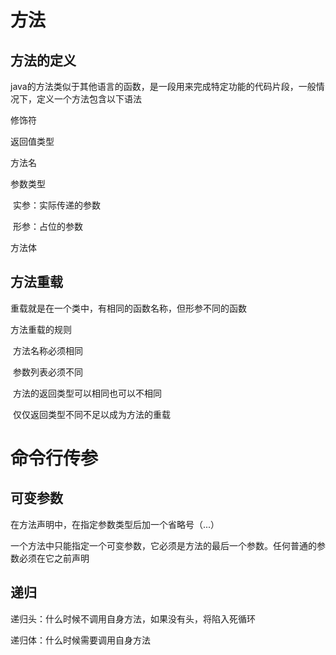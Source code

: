 # 方法

## 方法的定义

java的方法类似于其他语言的函数，是一段用来完成特定功能的代码片段，一般情况下，定义一个方法包含以下语法

修饰符

返回值类型

方法名

参数类型

​	实参：实际传递的参数

​	形参：占位的参数

方法体

## 方法重载

重载就是在一个类中，有相同的函数名称，但形参不同的函数

方法重载的规则

​	方法名称必须相同

​	参数列表必须不同

​	方法的返回类型可以相同也可以不相同

​	仅仅返回类型不同不足以成为方法的重载	

# 命令行传参



## 可变参数

在方法声明中，在指定参数类型后加一个省略号（...）

一个方法中只能指定一个可变参数，它必须是方法的最后一个参数。任何普通的参数必须在它之前声明

## 递归

递归头：什么时候不调用自身方法，如果没有头，将陷入死循环

递归体：什么时候需要调用自身方法